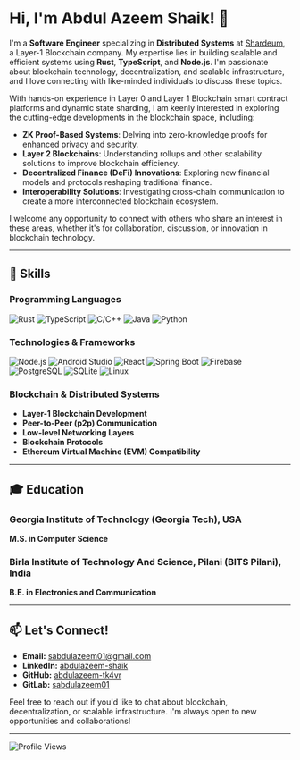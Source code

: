 # Hi, I'm Abdul Azeem Shaik! 👋

I'm a **Software Engineer** specializing in **Distributed Systems** at [Shardeum](https://shardeum.org/), a Layer-1 Blockchain company. My expertise lies in building scalable and efficient systems using **Rust**, **TypeScript**, and **Node.js**. I'm passionate about blockchain technology, decentralization, and scalable infrastructure, and I love connecting with like-minded individuals to discuss these topics.

With hands-on experience in Layer 0 and Layer 1 Blockchain smart contract platforms and dynamic state sharding, I am keenly interested in exploring the cutting-edge developments in the blockchain space, including:

- **ZK Proof-Based Systems**: Delving into zero-knowledge proofs for enhanced privacy and security.
- **Layer 2 Blockchains**: Understanding rollups and other scalability solutions to improve blockchain efficiency.
- **Decentralized Finance (DeFi) Innovations**: Exploring new financial models and protocols reshaping traditional finance.
- **Interoperability Solutions**: Investigating cross-chain communication to create a more interconnected blockchain ecosystem.

I welcome any opportunity to connect with others who share an interest in these areas, whether it's for collaboration, discussion, or innovation in blockchain technology.

---

## 🚀 Skills

### Programming Languages
![Rust](https://img.shields.io/badge/-Rust-000000?style=flat-square&logo=rust&logoColor=white)
![TypeScript](https://img.shields.io/badge/-TypeScript-3178C6?style=flat-square&logo=typescript&logoColor=white)
![C/C++](https://img.shields.io/badge/-C%2FC%2B%2B-00599C?style=flat-square&logo=c&logoColor=white)
![Java](https://img.shields.io/badge/-Java-007396?style=flat-square&logo=java&logoColor=white)
![Python](https://img.shields.io/badge/-Python-3776AB?style=flat-square&logo=python&logoColor=white)

### Technologies & Frameworks
![Node.js](https://img.shields.io/badge/-Node.js-339933?style=flat-square&logo=node.js&logoColor=white)
![Android Studio](https://img.shields.io/badge/-Android%20Studio-3DDC84?style=flat-square&logo=android-studio&logoColor=white) 
![React](https://img.shields.io/badge/-React-61DAFB?style=flat-square&logo=react&logoColor=black)
![Spring Boot](https://img.shields.io/badge/-Spring%20Boot-6DB33F?style=flat-square&logo=spring-boot&logoColor=white)
![Firebase](https://img.shields.io/badge/-Firebase-FFCA28?style=flat-square&logo=firebase&logoColor=black)
![PostgreSQL](https://img.shields.io/badge/-PostgreSQL-336791?style=flat-square&logo=postgresql&logoColor=white)
![SQLite](https://img.shields.io/badge/-SQLite-003B57?style=flat-square&logo=sqlite&logoColor=white)
![Linux](https://img.shields.io/badge/-Linux-FCC624?style=flat-square&logo=linux&logoColor=black)

### Blockchain & Distributed Systems
- **Layer-1 Blockchain Development**
- **Peer-to-Peer (p2p) Communication**
- **Low-level Networking Layers**
- **Blockchain Protocols**
- **Ethereum Virtual Machine (EVM) Compatibility**

---

## 🎓 Education

### Georgia Institute of Technology (Georgia Tech), USA
**M.S. in Computer Science**  

### Birla Institute of Technology And Science, Pilani (BITS Pilani), India
**B.E. in Electronics and Communication**  

---

## 📫 Let's Connect!

- **Email:** [sabdulazeem01@gmail.com](mailto:sabdulazeem01@gmail.com)
- **LinkedIn:** [abdulazeem-shaik](https://www.linkedin.com/in/abdulazeem-shaik/)
- **GitHub:** [abdulazeem-tk4vr](https://github.com/abdulazeem-tk4vr)
- **GitLab:** [sabdulazeem01](https://gitlab.com/sabdulazeem01)

Feel free to reach out if you'd like to chat about blockchain, decentralization, or scalable infrastructure. I'm always open to new opportunities and collaborations!

---

![Profile Views](https://komarev.com/ghpvc/?username=abdulazeem-tk4vr&color=brightgreen)
